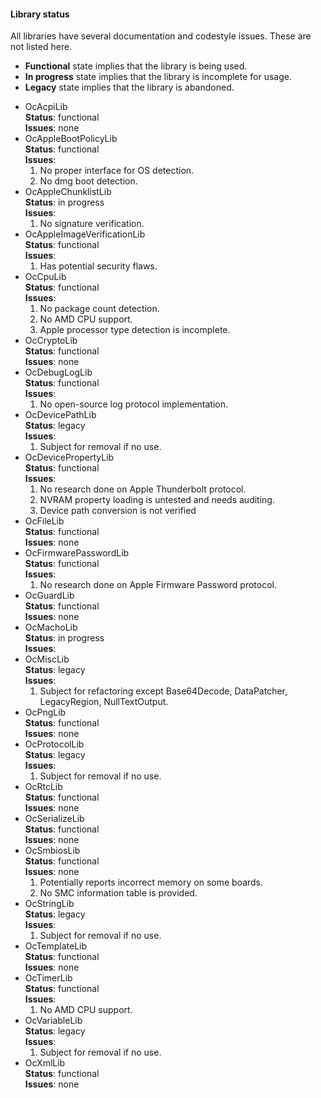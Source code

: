 #### Library status

All libraries have several documentation and codestyle issues. These are not
listed here.

- **Functional** state implies that the library is being used.
- **In progress** state implies that the library is incomplete for usage.
- **Legacy** state implies that the library is abandoned.


* OcAcpiLib  
    **Status**: functional  
    **Issues**: none
* OcAppleBootPolicyLib  
    **Status**: functional  
    **Issues**:
    1. No proper interface for OS detection.
    1. No dmg boot detection.
* OcAppleChunklistLib  
    **Status**: in progress  
    **Issues**:
    1. No signature verification.
* OcAppleImageVerificationLib  
    **Status**: functional  
    **Issues**:
    1. Has potential security flaws.
* OcCpuLib  
    **Status**: functional  
    **Issues**:
    1. No package count detection.
    1. No AMD CPU support.
    1. Apple processor type detection is incomplete.
* OcCryptoLib  
    **Status**: functional  
    **Issues**: none
* OcDebugLogLib  
    **Status**: functional  
    **Issues**:
    1. No open-source log protocol implementation.
* OcDevicePathLib  
    **Status**: legacy  
    **Issues**:
    1. Subject for removal if no use.
* OcDevicePropertyLib  
    **Status**: functional  
    **Issues**:
    1. No research done on Apple Thunderbolt protocol.
    1. NVRAM property loading is untested and needs auditing.
    1. Device path conversion is not verified
* OcFileLib  
    **Status**: functional  
    **Issues**: none
* OcFirmwarePasswordLib  
    **Status**: functional  
    **Issues**:
    1. No research done on Apple Firmware Password protocol.
* OcGuardLib  
    **Status**: functional  
    **Issues**: none
* OcMachoLib  
    **Status**: in progress  
    **Issues**:
* OcMiscLib  
    **Status**: legacy  
    **Issues**:
    1. Subject for refactoring except Base64Decode, DataPatcher, LegacyRegion, NullTextOutput.
* OcPngLib  
    **Status**: functional  
    **Issues**: none
* OcProtocolLib  
    **Status**: legacy  
    **Issues**:
    1. Subject for removal if no use.
* OcRtcLib  
    **Status**: functional  
    **Issues**: none
* OcSerializeLib  
    **Status**: functional  
    **Issues**: none
* OcSmbiosLib  
    **Status**: functional  
    **Issues**: none
    1. Potentially reports incorrect memory on some boards.
    1. No SMC information table is provided.
* OcStringLib  
    **Status**: legacy  
    **Issues**:
    1. Subject for removal if no use.
* OcTemplateLib  
    **Status**: functional  
    **Issues**: none
* OcTimerLib  
    **Status**: functional  
    **Issues**:
    1. No AMD CPU support.
* OcVariableLib  
    **Status**: legacy  
    **Issues**:
    1. Subject for removal if no use.
* OcXmlLib  
    **Status**: functional  
    **Issues**: none
